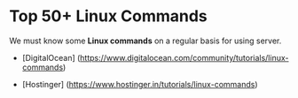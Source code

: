 # Top 50+ Linux Commands

We must know some **Linux commands** on a regular basis for using server.

- [DigitalOcean] (https://www.digitalocean.com/community/tutorials/linux-commands)

- [Hostinger] (https://www.hostinger.in/tutorials/linux-commands)
